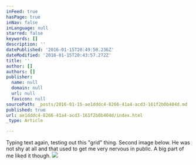 ```yaml
---
inFeed: true
hasPage: true
inNav: false
inLanguage: null
starred: false
keywords: []
description: ''
datePublished: '2016-01-15T20:49:50.236Z'
dateModified: '2016-01-15T20:43:57.272Z'
title: ''
author: []
authors: []
publisher:
  name: null
  domain: null
  url: null
  favicon: null
sourcePath: _posts/2016-01-15-ae1dddc4-8266-41a4-acd3-161f2b0b404d.md
published: true
url: ae1dddc4-8266-41a4-acd3-161f2b0b404d/index.html
_type: Article

---
```

Typing text again, testing out this "grid" thing. Second image below.  He was not shy at all and that used to get me very nervous in public. A big part of me liked it though. ![](https://the-grid-user-content.s3-us-west-2.amazonaws.com/52d5bc73-c29b-483d-ae67-cbb694bc6d8e.jpg)